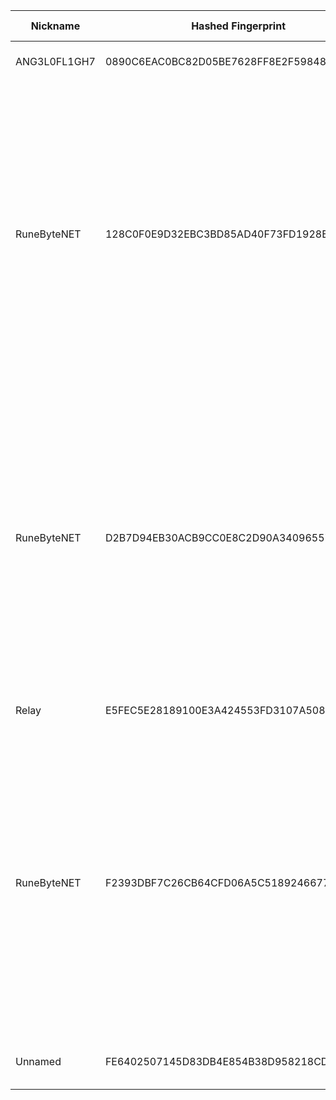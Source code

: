 | Nickname |  Hashed Fingerprint	| Or Addresses | Contact | Running | Flags | Last Seen | First Seen | Last Restarted | Advertised Bandwidth | Platform | Version | Version Status | Recommended Version | Verified hostnames | Exit policy |
|---|---|---|---|---|---|---|---|---|---|---|---|---|---|---|---|
|ANG3L0FL1GH7 | 0890C6EAC0BC82D05BE7628FF8E2F5984832E03A | ["1.156.36.2:9001","[2001:8003:cc51:dc01:9afc:84ff:fee3:18c3]:9001"] | ANG3L0FL1GH7 ang3l0fl1gh77(at)gmail(dot)com | true | Running, V2Dir, Valid | 2025-09-24 02:00:00 | 2025-09-24 02:00:00 | 2025-09-24 01:15:00 | 0 | Tor 0.4.8.10 on Linux | 0.4.8.10 | recommended | true | N/A | ["reject *:*"]|
|RuneByteNET | 128C0F0E9D32EBC3BD85AD40F73FD1928EC86693 | ["185.40.4.145:9002","[2a0e:4005:1002:ffff:185:40:4:145]:9002"] | tor@runebyte.net | true | Exit, Running, V2Dir, Valid | 2025-09-24 02:00:00 | 2025-09-24 00:00:00 | 2025-09-23 23:25:37 | 0 | Tor 0.4.8.17 on Linux | 0.4.8.17 | recommended | true | ["tor-exit.runebyte.net"] | ["reject 0.0.0.0/8:*","reject 169.254.0.0/16:*","reject 127.0.0.0/8:*","reject 192.168.0.0/16:*","reject 10.0.0.0/8:*","reject 172.16.0.0/12:*","reject 185.40.4.145:*","accept *:20-21","accept *:43","accept *:53","accept *:80-81","accept *:443","accept *:5222-5223","accept *:6667-7000","accept *:8008","accept *:8082","accept *:8332-8333","accept *:8888","accept *:9418","accept *:50002","accept *:64738","accept *:18080-18081","reject *:*"]|
|RuneByteNET | D2B7D94EB30ACB9CC0E8C2D90A34096557CBA908 | ["185.40.4.145:9003","[2a0e:4005:1002:ffff:185:40:4:145]:9003"] | tor@runebyte.net | true | Exit, Running, V2Dir, Valid | 2025-09-24 02:00:00 | 2025-09-24 00:00:00 | 2025-09-23 23:26:43 | 0 | Tor 0.4.8.17 on Linux | 0.4.8.17 | recommended | true | ["tor-exit.runebyte.net"] | ["reject 0.0.0.0/8:*","reject 169.254.0.0/16:*","reject 127.0.0.0/8:*","reject 192.168.0.0/16:*","reject 10.0.0.0/8:*","reject 172.16.0.0/12:*","reject 185.40.4.145:*","accept *:20-21","accept *:43","accept *:53","accept *:80-81","accept *:443","accept *:5222-5223","accept *:6667-7000","accept *:8008","accept *:8082","accept *:8332-8333","accept *:8888","accept *:9418","accept *:50002","accept *:64738","accept *:18080-18081","reject *:*"]|
|Relay | E5FEC5E28189100E3A424553FD3107A50822E8A4 | ["45.76.237.203:443"] | N/A | true | Running, V2Dir, Valid | 2025-09-24 02:00:00 | 2025-09-24 02:00:00 | 2025-09-24 01:36:46 | 0 | Tor 0.4.8.10 on Linux | 0.4.8.10 | recommended | true | N/A | ["reject *:*"]|
|RuneByteNET | F2393DBF7C26CB64CFD06A5C5189246677262987 | ["185.40.4.145:9001","[2a0e:4005:1002:ffff:185:40:4:145]:9001"] | tor@runebyte.net | true | Exit, Running, V2Dir, Valid | 2025-09-24 02:00:00 | 2025-09-24 00:00:00 | 2025-09-23 23:21:20 | 0 | Tor 0.4.8.17 on Linux | 0.4.8.17 | recommended | true | ["tor-exit.runebyte.net"] | ["reject 0.0.0.0/8:*","reject 169.254.0.0/16:*","reject 127.0.0.0/8:*","reject 192.168.0.0/16:*","reject 10.0.0.0/8:*","reject 172.16.0.0/12:*","reject 185.40.4.145:*","accept *:20-21","accept *:43","accept *:53","accept *:80-81","accept *:443","accept *:5222-5223","accept *:6667-7000","accept *:8008","accept *:8082","accept *:8332-8333","accept *:8888","accept *:9418","accept *:50002","accept *:64738","accept *:18080-18081","reject *:*"]|
|Unnamed | FE6402507145D83DB4E854B38D958218CD1237B0 | ["216.128.185.39:9000","[2001:19f0:b002:365:5400:5ff:fea6:e199]:9000"] | Minsoo Choo  <minsoochoo0122 AT proton dot me> | true | Running, Valid | 2025-09-24 02:00:00 | 2025-09-24 01:00:00 | 2025-09-24 01:40:58 | 0 | Tor 0.4.8.16 on FreeBSD | 0.4.8.16 | recommended | true | N/A | ["reject *:*"]|
